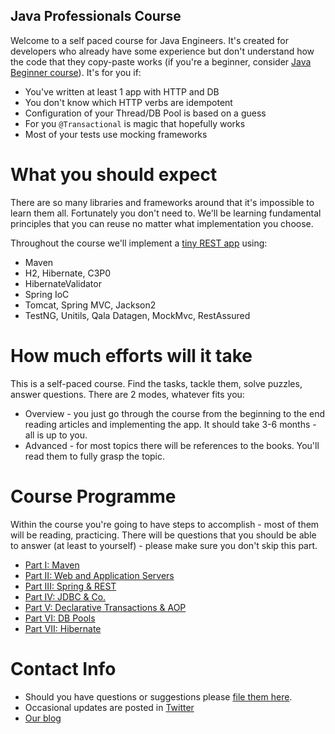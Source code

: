 Java Professionals Course
-----------------

Welcome to a self paced course for Java Engineers. It's created for developers who already have some experience but
don't understand how the code that they copy-paste works (if you're a beginner, consider 
[Java Beginner course](https://github.com/qala-io/java-beginner-course)). It's for you if:
 
* You've written at least 1 app with HTTP and DB
* You don't know which HTTP verbs are idempotent
* Configuration of your Thread/DB Pool is based on a guess 
* For you `@Transactional` is magic that hopefully works
* Most of your tests use mocking frameworks

# What you should expect

There are so many libraries and frameworks around that it's impossible to learn them all. Fortunately you don't need to.
We'll be learning fundamental principles that you can reuse no matter what implementation you choose.

Throughout the course we'll implement a [tiny REST app](./docs/reqs.md) using:

* Maven
* H2, Hibernate, C3P0 
* HibernateValidator
* Spring IoC
* Tomcat, Spring MVC, Jackson2
* TestNG, Unitils, Qala Datagen, MockMvc, RestAssured

# How much efforts will it take

This is a self-paced course. Find the tasks, tackle them, solve puzzles, answer questions. There are 2 modes, whatever 
fits you:

* Overview - you just go through the course from the beginning to the end reading articles and implementing the app. 
It should take 3-6 months - all is up to you.
* Advanced - for most topics there will be references to the books. You'll read them to fully grasp the topic.

# Course Programme

Within the course you're going to have steps to accomplish - most of them will be reading, practicing. There will be
questions that you should be able to answer (at least to yourself) - please make sure you don't skip this part.

* [Part I: Maven](./docs/programme/maven.md)
* [Part II: Web and Application Servers](./docs/programme/web-apps.md)
* [Part III: Spring & REST](./docs/programme/spring-n-rest.md)
* [Part IV: JDBC & Co.](./docs/programme/jdbc.md)
* [Part V: Declarative Transactions & AOP](./docs/programme/transactions-n-aop.md)
* [Part VI: DB Pools](./docs/programme/db-pools.md)
* [Part VII: Hibernate](./docs/programme/hibernate.md)

# Contact Info

* Should you have questions or suggestions please [file them here](https://github.com/qala-io/java-course/issues/new).
* Occasional updates are posted in [Twitter](https://twitter.com/Qala_io)
* [Our blog](http://qala.io/blog.html)